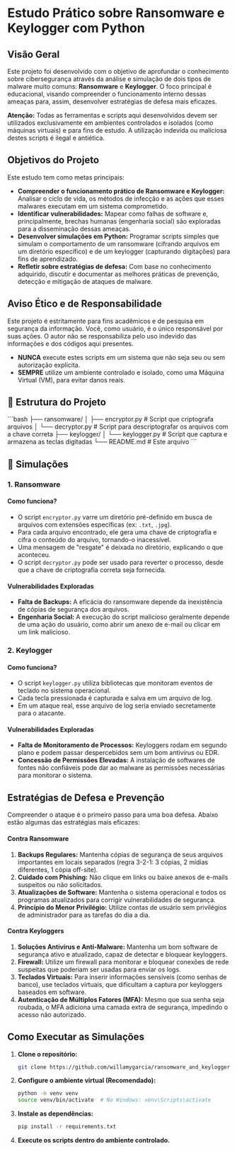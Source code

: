 # Estudo Prático sobre Ransomware e Keylogger com Python

## Visão Geral

Este projeto foi desenvolvido com o objetivo de aprofundar o conhecimento sobre cibersegurança através da análise e simulação de dois tipos de malware muito comuns: **Ransomware** e **Keylogger**. O foco principal é educacional, visando compreender o funcionamento interno dessas ameaças para, assim, desenvolver estratégias de defesa mais eficazes.

**Atenção:** Todas as ferramentas e scripts aqui desenvolvidos devem ser utilizados exclusivamente em ambientes controlados e isolados (como máquinas virtuais) e para fins de estudo. A utilização indevida ou maliciosa destes scripts é ilegal e antiética.

## Objetivos do Projeto

Este estudo tem como metas principais:

- **Compreender o funcionamento prático de Ransomware e Keylogger:** Analisar o ciclo de vida, os métodos de infecção e as ações que esses malwares executam em um sistema comprometido.
- **Identificar vulnerabilidades:** Mapear como falhas de software e, principalmente, brechas humanas (engenharia social) são exploradas para a disseminação dessas ameaças.
- **Desenvolver simulações em Python:** Programar scripts simples que simulam o comportamento de um ransomware (cifrando arquivos em um diretório específico) e de um keylogger (capturando digitações) para fins de aprendizado.
- **Refletir sobre estratégias de defesa:** Com base no conhecimento adquirido, discutir e documentar as melhores práticas de prevenção, detecção e mitigação de ataques de malware.

## Aviso Ético e de Responsabilidade

Este projeto é estritamente para fins acadêmicos e de pesquisa em segurança da informação. Você, como usuário, é o único responsável por suas ações. O autor não se responsabiliza pelo uso indevido das informações e dos códigos aqui presentes.

- **NUNCA** execute estes scripts em um sistema que não seja seu ou sem autorização explícita.
- **SEMPRE** utilize um ambiente controlado e isolado, como uma Máquina Virtual (VM), para evitar danos reais.

## 📁 Estrutura do Projeto
´´´bash
├── ransomware/
│   ├── encryptor.py         # Script que criptografa arquivos
│   └── decryptor.py         # Script para descriptografar os arquivos com a chave correta
├── keylogger/
│   └── keylogger.py         # Script que captura e armazena as teclas digitadas
└── README.md                # Este arquivo
´´´


## 🤖 Simulações

### 1. Ransomware
#### **Como funciona?**
- O script `encryptor.py` varre um diretório pré-definido em busca de arquivos com extensões específicas (ex: `.txt`, `.jpg`).
- Para cada arquivo encontrado, ele gera uma chave de criptografia e cifra o conteúdo do arquivo, tornando-o inacessível.
- Uma mensagem de "resgate" é deixada no diretório, explicando o que aconteceu.
- O script `decryptor.py` pode ser usado para reverter o processo, desde que a chave de criptografia correta seja fornecida.

#### **Vulnerabilidades Exploradas**
- **Falta de Backups:** A eficácia do ransomware depende da inexistência de cópias de segurança dos arquivos.
- **Engenharia Social:** A execução do script malicioso geralmente depende de uma ação do usuário, como abrir um anexo de e-mail ou clicar em um link malicioso.

### 2. Keylogger
#### **Como funciona?**
- O script `keylogger.py` utiliza bibliotecas que monitoram eventos de teclado no sistema operacional.
- Cada tecla pressionada é capturada e salva em um arquivo de log.
- Em um ataque real, esse arquivo de log seria enviado secretamente para o atacante.

#### **Vulnerabilidades Exploradas**
- **Falta de Monitoramento de Processos:** Keyloggers rodam em segundo plano e podem passar despercebidos sem um bom antivírus ou EDR.
- **Concessão de Permissões Elevadas:** A instalação de softwares de fontes não confiáveis pode dar ao malware as permissões necessárias para monitorar o sistema.

## Estratégias de Defesa e Prevenção

Compreender o ataque é o primeiro passo para uma boa defesa. Abaixo estão algumas das estratégias mais eficazes:

#### Contra Ransomware
1.  **Backups Regulares:** Mantenha cópias de segurança de seus arquivos importantes em locais separados (regra 3-2-1: 3 cópias, 2 mídias diferentes, 1 cópia off-site).
2.  **Cuidado com Phishing:** Não clique em links ou baixe anexos de e-mails suspeitos ou não solicitados.
3.  **Atualizações de Software:** Mantenha o sistema operacional e todos os programas atualizados para corrigir vulnerabilidades de segurança.
4.  **Princípio do Menor Privilégio:** Utilize contas de usuário sem privilégios de administrador para as tarefas do dia a dia.

#### Contra Keyloggers
1.  **Soluções Antivírus e Anti-Malware:** Mantenha um bom software de segurança ativo e atualizado, capaz de detectar e bloquear keyloggers.
2.  **Firewall:** Utilize um firewall para monitorar e bloquear conexões de rede suspeitas que poderiam ser usadas para enviar os logs.
3.  **Teclados Virtuais:** Para inserir informações sensíveis (como senhas de banco), use teclados virtuais, que dificultam a captura por keyloggers baseados em software.
4.  **Autenticação de Múltiplos Fatores (MFA):** Mesmo que sua senha seja roubada, o MFA adiciona uma camada extra de segurança, impedindo o acesso não autorizado.

## Como Executar as Simulações

1.  **Clone o repositório:**
    ```bash
    git clone https://github.com/willamygarcia/ransomware_and_keylogger.git
    ```
2.  **Configure o ambiente virtual (Recomendado):**
    ```bash
    python -m venv venv
    source venv/bin/activate  # No Windows: venv\Scripts\activate
    ```
3.  **Instale as dependências:**
    ```bash
    pip install -r requirements.txt
    ```

4.  **Execute os scripts dentro do ambiente controlado.**
